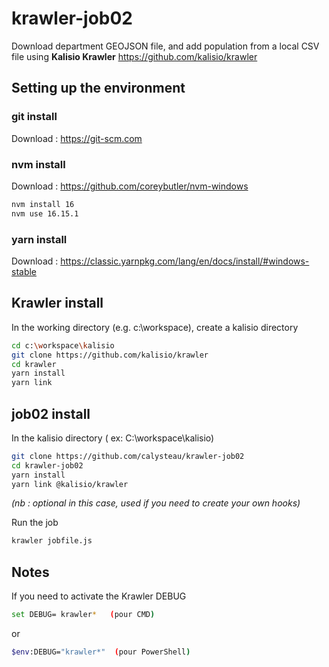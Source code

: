 # krawler-job02

Download department GEOJSON file, and add population from a local CSV file using __Kalisio Krawler__ https://github.com/kalisio/krawler

## Setting up the environment

### git install
Download : https://git-scm.com

### nvm install
Download : https://github.com/coreybutler/nvm-windows

```bash
nvm install 16
nvm use 16.15.1
```

### yarn install
Download : https://classic.yarnpkg.com/lang/en/docs/install/#windows-stable

## Krawler install
In the working directory (e.g. c:\workspace), create a kalisio directory

```bash
cd c:\workspace\kalisio
git clone https://github.com/kalisio/krawler
cd krawler
yarn install
yarn link
```

## job02 install
In the kalisio directory ( ex: C:\workspace\kalisio)

```bash
git clone https://github.com/calysteau/krawler-job02
cd krawler-job02
yarn install
yarn link @kalisio/krawler 
```
*(nb : optional in this case, used if you need to create your own hooks)*

Run the job
```bash
krawler jobfile.js
```

## Notes

If you need to activate the Krawler DEBUG

```bash
set DEBUG= krawler*   (pour CMD)
```
or 
```bash
$env:DEBUG="krawler*"  (pour PowerShell)
```
